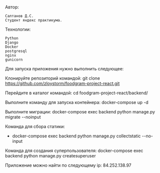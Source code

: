 Автор: 

    Салтанов Д.С.
    Студент яндекс практикума.

Технологии:

    Python
    Django
    Docker
    postgresql
    nginx
    gunicorn

Для запуска приложения нужно выполнить следующее:

Клонируйте репозиторий командой:
git clone https://github.com/zloystorm/foodgram-project-react.git

Перейдите в каталог командой:
cd foodgram-project-react/backend/

Выполните команду для запуска контейнера:
docker-compose up -d

Выполните миграции:
docker-compose exec backend python manage.py migrate --noinput

Команда для сбора статики:
- docker-compose exec backend python manage.py collectstatic --no-input

Команда для создания суперпользователя:
docker-compose exec backend python manage.py createsuperuser

Приложение можно найти по следующему ip: 84.252.138.97